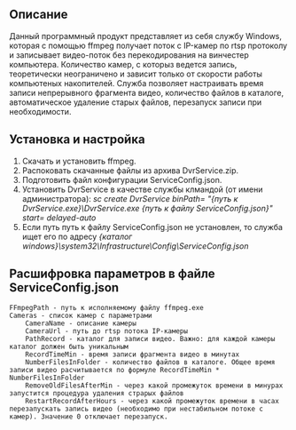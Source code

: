 ## Описание
Данный программный продукт представляет из себя службу Windows, которая с помощью ffmpeg получает поток с IP-камер по rtsp протоколу и записывает видео-поток без перекодирования на винчестер компьютера.
Количество камер, с которыз ведется запись, теоретически неограничено и зависит только от скорости работы компьютеных накопителей. Служба позволяет настраивать время записи непрерывного фрагмента видео, 
количество файлов в каталоге, автоматическое удаление старых файлов, перезапуск записи при необходимости. 

## Установка и настройка
1. Скачать и установить ffmpeg.
2. Распоковать скачанные файлы из архива DvrService.zip.
3. Подготовить файл конфигурации ServiceConfig.json.
4. Установить DvrService в качестве службы клмандой (от имени администратора): *sc create DvrService binPath= "{путь к DvrService.exe}\DvrService.exe {путь к файлу ServiceConfig.json}" start= delayed-auto*
5. Если путь путь к файлу ServiceConfig.json не установлен, то служба ищет его по адресу *{каталог windows}\system32\Infrastructure\Config\ServiceConfig.json*
   
## Расшифровка параметров в файле ServiceConfig.json
    FFmpegPath - путь к исполняемому файлу ffmpeg.exe
    Cameras - список камер с параметрами
        CameraName - описание камеры
        CameraUrl - путь до rtsp потока IP-камеры
        PathRecord - каталог для записи видео. Важно: для каждой камеры каталог должен быть уникальным
        RecordTimeMin - время записи фрагмента видео в минутах
        NumberFilesInFolder - количество файлов в каталоге. Общее время записи видео расчитывается по формуле RecordTimeMin * NumberFilesInFolder
        RemoveOldFilesAfterMin - через какой промежуток времени в минурах запустится процедура удаления страрых файлов
        RestartRecordAfterHours - через какой промежуток времени в часах перезапускать запись видео (необходимо при нестабильном потоке с камер). Значение 0 отключает перезапуск.
